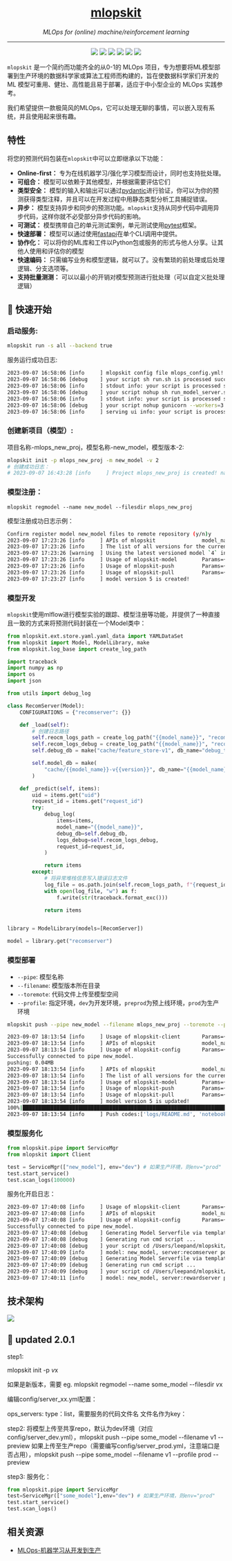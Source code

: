 <h1 align="center"><a href="https://github.com/leepand/open-mlops">mlopskit</a></h1>
<p align="center">
  <em>MLOps for (online) machine/reinforcement learning</em>
</p>

---

<p align="center">
  <a href="https://github.com/leepand/mini-mlops"><img src="https://img.shields.io/github/license/leepand/mini-mlops" /></a>
  <a href="https://github.com/leepand/mini-mlops"><img src="https://img.shields.io/github/issues/leepand/mini-mlops" /></a>
   <a href="https://github.com/leepand/mini-mlops"><img src="https://img.shields.io/github/watchers/leepand/mini-mlops" /></a> 
  <a href="https://github.com/leepand/mini-mlops"><img src="https://img.shields.io/github/forks/leepand/mini-mlops" /></a>    
   <a href="https://github.com/leepand/mini-mlops"><img src="https://img.shields.io/github/stars/leepand/mini-mlops" /></a>   
   <a href="https://github.com/leepand/mini-mlops"><img src="https://img.shields.io/github/commit-activity/m/leepand/mini-mlops" /></a>   
   
</p>

`mlopskit` 是一个简约而功能齐全的从0-1的 MLOps 项目，专为想要将ML模型部署到生产环境的数据科学家或算法工程师而构建的，旨在使数据科学家们开发的 ML 模型可重用、健壮、高性能且易于部署，适应于中小型企业的 MLOps 实践参考。

我们希望提供一款极简风的MLOps，它可以处理无聊的事情，可以嵌入现有系统，并且使用起来很有趣。

## 特性

将您的预测代码包装在`mlopskit`中可以立即继承以下功能：
- **Online-first：** 专为在线机器学习/强化学习模型而设计，同时也支持批处理。
- **可组合：** 模型可以依赖于其他模型，并根据需要评估它们
- **类型安全：** 模型的输入和输出可以通过[pydantic](https://pydantic-docs.helpmanual.io/)进行验证，你可以为你的预测获得类型注释，并且可以在开发过程中用静态类型分析工具捕捉错误。
- **异步：** 模型支持异步和同步的预测功能。`mlopskit`支持从同步代码中调用异步代码，这样你就不必受部分异步代码的影响。
- **可测试：** 模型携带自己的单元测试案例，单元测试使用[pytest](https://docs.pytest.org/en/6.2.x/)框架。
- **快速部署：** 模型可以通过使用[fastapi](https://fastapi.tiangolo.com/)在单个CLI调用中提供。
- **协作化：** 可以将你的ML库和工件以Python包或服务的形式与他人分享。让其他人使用和评估你的模型
- **快速编码：** 只需编写业务和模型逻辑，就可以了。没有繁琐的前处理或后处理逻辑、分支选项等。
- **支持批量测测：** 可以以最小的开销对模型预测进行批处理（可以自定义批处理逻辑）

## 🤱 快速开始

### 启动服务:

```bash
mlopskit run -s all --backend true
```

服务运行成功日志:

```bash
2023-09-07 16:58:06 [info     ] mlopskit config file mlops_config.yml! path=/Users/leepand/.mlopskit/mlops_config.yml
2023-09-07 16:58:06 [debug    ] your script sh run.sh is processed success
2023-09-07 16:58:06 [info     ] stdout info: your script is processed success! name=mlflow service serving
2023-09-07 16:58:06 [debug    ] your script nohup sh run_model_server.sh > run_model_server.log 2>&1 & is processed success
2023-09-07 16:58:06 [info     ] stdout info: your script is processed success! name=model server service serving
2023-09-07 16:58:06 [debug    ] your script nohup gunicorn --workers=3 -b 0.0.0.0:8080  mlopskit.server.wsgi:app >main_server.log 2>&1 & is processed success
2023-09-07 16:58:06 [info     ] serving ui info: your script is processed success! name=main service serving
```

### 创建新项目（模型）:

项目名称-mlops_new_proj，模型名称-new_model，模型版本-2:

```bash
mlopskit init -p mlops_new_proj -m new_model -v 2
# 创建成功日志：
# 2023-09-07 16:43:28 [info     ] Project mlops_new_proj is created! name=mlops_new_proj
```

### 模型注册：

```
mlopskit regmodel --name new_model --filesdir mlops_new_proj
```

模型注册成功日志示例：

```bash
Confirm register model new_model files to remote repository (y/n)y
2023-09-07 17:23:26 [info     ] APIs of mlopskit               model_name=new_model model_version=None ops_type=model
2023-09-07 17:23:26 [info     ] The list of all versions for the current model is [1, 2, 3, 4].
2023-09-07 17:23:26 [warning  ] Using the latest versioned model `4` instead of the unversioned model `None`.If you insist on doing so, we will create a new version `5` for you.
2023-09-07 17:23:26 [info     ] Usage of mlopskit-model        Params={'ops_type': 'push/pull/serving/predict/killservice/serving_status, default:push'}
2023-09-07 17:23:26 [info     ] Usage of mlopskit-push         Params={'to_push_file': 'model file/dir to upload to remote model space', 'push_type': 'file/pickle, default: file'}
2023-09-07 17:23:26 [info     ] Usage of mlopskit-pull         Params={'save_path': 'local path to download model'}
2023-09-07 17:23:27 [info     ] model version 5 is created!
```

### 模型开发

`mlopskit`使用mlflow进行模型实验的跟踪、模型注册等功能，并提供了一种直接且一致的方式来将预测代码封装在一个Model类中：

```python
from mlopskit.ext.store.yaml.yaml_data import YAMLDataSet
from mlopskit import Model, ModelLibrary, make
from mlopskit.log_base import create_log_path

import traceback
import numpy as np
import os
import json

from utils import debug_log

class RecomServer(Model):
    CONFIGURATIONS = {"recomserver": {}}

    def _load(self):
        # 创建日志路径
        self.reocm_logs_path = create_log_path("{{model_name}}", "recom_errors")
        self.recom_logs_debug = create_log_path("{{model_name}}", "recom_debugs")
        self.debug_db = make("cache/feature_store-v1", db_name="debug_tests.db")

        self.model_db = make(
            "cache/{{model_name}}-v{{version}}", db_name="{{model_name}}.db"
        )

    def _predict(self, items):
        uid = items.get("uid")
        request_id = items.get("request_id")
        try:
            debug_log(
                items=items,
                model_name="{{model_name}}",
                debug_db=self.debug_db,
                logs_debug=self.recom_logs_debug,
                request_id=request_id,
            )

            return items
        except:
            # 将异常堆栈信息写入错误日志文件
            log_file = os.path.join(self.recom_logs_path, f"{request_id}_error.txt")
            with open(log_file, "w") as f:
                f.write(str(traceback.format_exc()))

            return items


library = ModelLibrary(models=[RecomServer])

model = library.get("recomserver")
```

### 模型部署

- `--pipe`: 模型名称
- `--filename`: 模型版本所在目录
- `--toremote`: 代码文件上传至模型空间
- `--profile`: 指定环境，`dev`为开发环境，`preprod`为预上线环境，`prod`为生产环境

```bash
mlopskit push --pipe new_model --filename mlops_new_proj --toremote --preview --profile prod

2023-09-07 18:13:54 [info     ] Usage of mlopskit-client       Params={'host': 'set/get, default:get', 'config': 'config file, default:None'} Return=HTTPClient
2023-09-07 18:13:54 [info     ] APIs of mlopskit               model_name=model model_version=None ops_type=config
2023-09-07 18:13:54 [info     ] Usage of mlopskit-config       Params={'config_ops': 'set/get, default:get', 'get': {'config_path': 'default:None', 'set': {'config_content': 'config cintent,Dict', 'config_path': 'default:None'}}}
Successfully connected to pipe new_model. 
pushing: 0.04MB
2023-09-07 18:13:54 [info     ] APIs of mlopskit               model_name=new_model model_version=5 ops_type=model
2023-09-07 18:13:54 [info     ] The list of all versions for the current model is [1, 2, 3, 4, 5].
2023-09-07 18:13:54 [info     ] Usage of mlopskit-model        Params={'ops_type': 'push/pull/serving/predict/killservice/serving_status, default:push'}
2023-09-07 18:13:54 [info     ] Usage of mlopskit-push         Params={'to_push_file': 'model file/dir to upload to remote model space', 'push_type': 'file/pickle, default: file'}
2023-09-07 18:13:54 [info     ] Usage of mlopskit-pull         Params={'save_path': 'local path to download model'}
2023-09-07 18:13:54 [info     ] model version 5 is updated!
100%|██████████████████████████████████████████████████████████████████████████████████████████| 13/13 [00:00<00:00, 4458.01it/s]
2023-09-07 18:13:54 [info     ] Push codes:['logs/README.md', 'notebooks/open_debug_db.py', 'src/utils.py', 'notebooks/serving.py', 'README.md', 'notebooks/.ipynb_checkpoints/servinfgipynb-checkpoint', 'notebooks/.ipynb_checkpoints/serving-checkpoint.py', 'src/rewardserver.py', 'notebooks/config.py', 'config/server_prod.yml', 'config/server_dev.yml', 'notebooks/servinfgipynb', 'src/recomserver.py']
```

### 模型服务化

```python
from mlopskit.pipe import ServiceMgr
from mlopskit import Client

test = ServiceMgr(["new_model"], env="dev") # 如果生产环境，则env="prod"
test.start_service()
test.scan_logs(100000)
```

服务化开启日志：

```bash
2023-09-07 17:40:08 [info     ] Usage of mlopskit-client       Params={'host': 'set/get, default:get', 'config': 'config file, default:None'} Return=HTTPClient
2023-09-07 17:40:08 [info     ] APIs of mlopskit               model_name=model model_version=None ops_type=config
2023-09-07 17:40:08 [info     ] Usage of mlopskit-config       Params={'config_ops': 'set/get, default:get', 'get': {'config_path': 'default:None', 'set': {'config_content': 'config cintent,Dict', 'config_path': 'default:None'}}}
Successfully connected to pipe new_model. 
2023-09-07 17:40:08 [debug    ] Generating Model Serverfile via templates from ServerFile.j2 ...
2023-09-07 17:40:08 [debug    ] Generating run cmd script ...
2023-09-07 17:40:08 [debug    ] your script cd /Users/leepand/mlopskit/files/dev/new_model/v2/src && sh /Users/leepand/mlopskit/files/dev/new_model/v2/src/run_recomserver_4001.sh is processed success
2023-09-07 17:40:09 [info     ] model: new_model, server:recomserver port: 4001 is running
2023-09-07 17:40:09 [debug    ] Generating Model Serverfile via templates from ServerFile.j2 ...
2023-09-07 17:40:09 [debug    ] Generating run cmd script ...
2023-09-07 17:40:09 [debug    ] your script cd /Users/leepand/mlopskit/files/dev/new_model/v2/src && sh /Users/leepand/mlopskit/files/dev/new_model/v2/src/run_rewardserver_5001.sh is processed success
2023-09-07 17:40:11 [info     ] model: new_model, server:rewardserver port: 5001 is running
```

## 技术架构

<img src="resources/art.png">

## 🌳 updated 2.0.1

step1:

mlopskit init -p $v$x

如果是新版本，需要 eg. mlopskit regmodel --name some_model --filesdir $v$x

编辑config/server_xx.yml配置：

ops_servers: type：list，需要服务的代码文件名
文件名作为key：

step2:
将模型上传至共享repo，默认为dev环境（对应config/server_dev.yml），mlopskit push --pipe some_model --filename v1 --preview
如果上传至生产repo（需要编写config/server_prod.yml，注意端口是否占用），mlopskit push --pipe some_model --filename v1 --profile prod --preview

step3:
服务化：
```python
from mlopskit.pipe import ServiceMgr
test=ServiceMgr(["some_model"],env="dev") # 如果生产环境，则env="prod"
test.start_service()
test.scan_logs()
```

## 相关资源
* [MLOps-机器学习从开发到生产](https://github.com/leepand/MLOps-practice)<br/>
